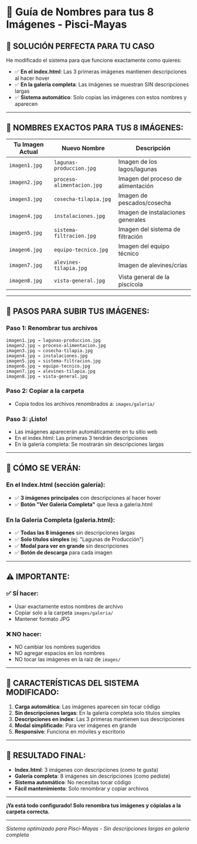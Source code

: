 # 📸 Guía de Nombres para tus 8 Imágenes - Pisci-Mayas

## 🎯 **SOLUCIÓN PERFECTA PARA TU CASO**

He modificado el sistema para que funcione exactamente como quieres:
- ✅ **En el index.html**: Las 3 primeras imágenes mantienen descripciones al hacer hover
- ✅ **En la galería completa**: Las imágenes se muestran SIN descripciones largas
- ✅ **Sistema automático**: Solo copias las imágenes con estos nombres y aparecen

---

## 📝 **NOMBRES EXACTOS PARA TUS 8 IMÁGENES:**

| Tu Imagen Actual | Nuevo Nombre | Descripción |
|------------------|--------------|-------------|
| `imagen1.jpg` | `lagunas-produccion.jpg` | Imagen de los lagos/lagunas |
| `imagen2.jpg` | `proceso-alimentacion.jpg` | Imagen del proceso de alimentación |
| `imagen3.jpg` | `cosecha-tilapia.jpg` | Imagen de pescados/cosecha |
| `imagen4.jpg` | `instalaciones.jpg` | Imagen de instalaciones generales |
| `imagen5.jpg` | `sistema-filtracion.jpg` | Imagen del sistema de filtración |
| `imagen6.jpg` | `equipo-tecnico.jpg` | Imagen del equipo técnico |
| `imagen7.jpg` | `alevines-tilapia.jpg` | Imagen de alevines/crías |
| `imagen8.jpg` | `vista-general.jpg` | Vista general de la piscícola |

---

## 🚀 **PASOS PARA SUBIR TUS IMÁGENES:**

### Paso 1: Renombrar tus archivos
```
imagen1.jpg → lagunas-produccion.jpg
imagen2.jpg → proceso-alimentacion.jpg
imagen3.jpg → cosecha-tilapia.jpg
imagen4.jpg → instalaciones.jpg
imagen5.jpg → sistema-filtracion.jpg
imagen6.jpg → equipo-tecnico.jpg
imagen7.jpg → alevines-tilapia.jpg
imagen8.jpg → vista-general.jpg
```

### Paso 2: Copiar a la carpeta
- Copia todos los archivos renombrados a: `images/galeria/`

### Paso 3: ¡Listo!
- Las imágenes aparecerán automáticamente en tu sitio web
- En el index.html: Las primeras 3 tendrán descripciones
- En la galería completa: Se mostrarán sin descripciones largas

---

## 🎨 **CÓMO SE VERÁN:**

### En el Index.html (sección galería):
- ✅ **3 imágenes principales** con descripciones al hacer hover
- ✅ **Botón "Ver Galería Completa"** que lleva a galeria.html

### En la Galería Completa (galeria.html):
- ✅ **Todas las 8 imágenes** sin descripciones largas
- ✅ **Solo títulos simples** (ej: "Lagunas de Producción")
- ✅ **Modal para ver en grande** sin descripciones
- ✅ **Botón de descarga** para cada imagen

---

## ⚠️ **IMPORTANTE:**

### ✅ **SÍ hacer:**
- Usar exactamente estos nombres de archivo
- Copiar solo a la carpeta `images/galeria/`
- Mantener formato JPG

### ❌ **NO hacer:**
- NO cambiar los nombres sugeridos
- NO agregar espacios en los nombres
- NO tocar las imágenes en la raíz de `images/`

---

## 🔧 **CARACTERÍSTICAS DEL SISTEMA MODIFICADO:**

1. **Carga automática**: Las imágenes aparecen sin tocar código
2. **Sin descripciones largas**: En la galería completa solo títulos simples
3. **Descripciones en index**: Las 3 primeras mantienen sus descripciones
4. **Modal simplificado**: Para ver imágenes en grande
5. **Responsive**: Funciona en móviles y escritorio

---

## 🎉 **RESULTADO FINAL:**

- **Index.html**: 3 imágenes con descripciones (como te gusta)
- **Galería completa**: 8 imágenes sin descripciones (como pediste)
- **Sistema automático**: No necesitas tocar código
- **Fácil mantenimiento**: Solo renombrar y copiar archivos

---

**¡Ya está todo configurado! Solo renombra tus imágenes y cópialas a la carpeta correcta.**

---
*Sistema optimizado para Pisci-Mayas - Sin descripciones largas en galería completa*
